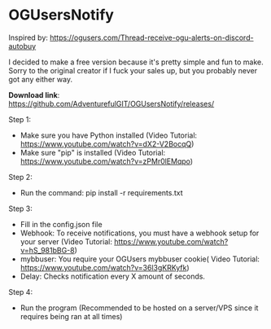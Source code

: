 # OGUsersNotify

Inspired by: https://ogusers.com/Thread-receive-ogu-alerts-on-discord-autobuy

I decided to make a free version because it's pretty simple and fun to make.
Sorry to the original creator if I fuck your sales up, but you probably never got any either way.

__Download link__: https://github.com/AdventurefulGIT/OGUsersNotify/releases/

Step 1:
- Make sure you have Python installed (Video Tutorial: https://www.youtube.com/watch?v=dX2-V2BocqQ)
- Make sure "pip" is installed (Video Tutorial: https://www.youtube.com/watch?v=zPMr0lEMqpo)

Step 2:
- Run the command: pip install -r requirements.txt

Step 3:
- Fill in the config.json file
- Webhook: To receive notifications, you must have a webhook setup for your server (Video Tutorial: https://www.youtube.com/watch?v=hS_981bBG-8)
- mybbuser: You require your OGUsers mybbuser cookie( Video Tutorial: https://www.youtube.com/watch?v=36l3gKRKyfk)
- Delay: Checks notification every X amount of seconds.

Step 4:
- Run the program (Recommended to be hosted on a server/VPS since it requires being ran at all times)
